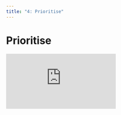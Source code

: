 ```yaml
---
title: "4: Prioritise"
---
```


# Prioritise

<div class='embed-container'><iframe src='https://player.vimeo.com/video/206060049' frameborder='0' webkitAllowFullScreen mozallowfullscreen allowFullScreen></iframe></div>
